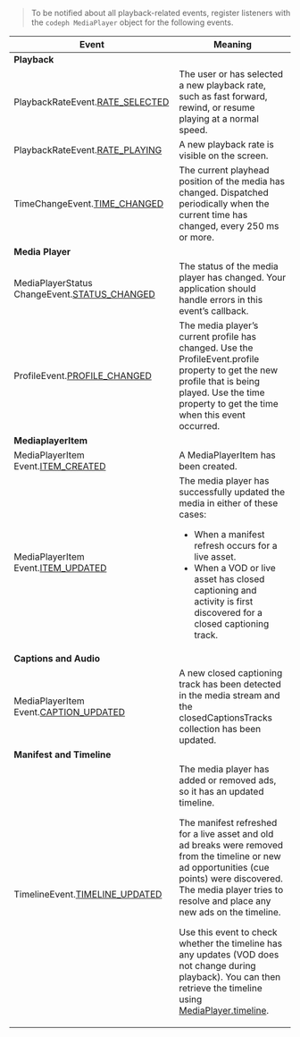 ---
---

>To be notified about all playback-related events, register listeners with the `codeph MediaPlayer` object for the following events.
>
>
<table frame="all" colsep="1" rowsep="1"> 
 <tgroup cols="2" colsep="1" rowsep="1" class="FormatA"> 
  <colspec colnum="1" colname="1" colwidth="1*" /> 
  <colspec colnum="2" colname="2" colwidth="2*" /> 
  <thead> 
   <tr rowsep="1"> 
    <th colname="1" class="entry">Event </th> 
    <th colname="2" class="entry">Meaning </th> 
   </tr> 
  </thead> 
  <tbody> 
   <tr rowsep="1"> 
    <td namest="1" nameend="2"><b>Playback</b> </td> 
   </tr> 
   <tr rowsep="1"> 
    <td colname="1">PlaybackRateEvent.<a href="http://help.adobe.com/en_US/primetime/api/psdk/asdoc-dhls_1.4/com/adobe/mediacore/events/PlaybackRateEvent.html#RATE_SELECTED" format="html" scope="external">RATE_SELECTED</a> </td> 
    <td colname="2">The user or 
     <ph conkeyref="phrases/primetime-sdk-name" /> has selected a new playback rate, such as fast forward, rewind, or resume playing at a normal speed. </td> 
   </tr> 
   <tr rowsep="1"> 
    <td colname="1">PlaybackRateEvent.<a href="http://help.adobe.com/en_US/primetime/api/psdk/asdoc-dhls_1.4/com/adobe/mediacore/events/PlaybackRateEvent.html#RATE_PLAYING" format="html" scope="external">RATE_PLAYING</a> </td> 
    <td colname="2">A new playback rate is visible on the screen. </td> 
   </tr> 
   <tr rowsep="1"> 
    <td colname="1"> TimeChangeEvent.<a href="http://help.adobe.com/en_US/primetime/api/psdk/asdoc-dhls_1.4/com/adobe/mediacore/events/TimeChangeEvent.html#TIME_CHANGED" format="html" scope="external">TIME_CHANGED</a> </td> 
    <td colname="2">The current playhead position of the media has changed. Dispatched periodically when the current time has changed, every 250 ms or more. </td> 
   </tr> 
   <tr rowsep="1"> 
    <td namest="1" nameend="2"><b>Media Player</b> </td> 
   </tr> 
   <tr rowsep="1"> 
    <td colname="1">MediaPlayerStatus ChangeEvent.<a href="http://help.adobe.com/en_US/primetime/api/psdk/asdoc-dhls_1.4/com/adobe/mediacore/events/MediaPlayerStatusChangeEvent.html#STATUS_CHANGED" format="html" scope="external">STATUS_CHANGED</a> </td> 
    <td colname="2">The status of the media player has changed. Your application should handle errors in this event’s callback. </td> 
   </tr> 
   <tr rowsep="1"> 
    <td colname="1">ProfileEvent.<a href="http://help.adobe.com/en_US/primetime/api/psdk/asdoc-dhls_1.4/com/adobe/mediacore/events/ProfileEvent.html#PROFILE_CHANGED" format="html" scope="external">PROFILE_CHANGED</a> </td> 
    <td colname="2">The media player’s current profile has changed. Use the <span class="codeph">ProfileEvent.profile</span> property to get the new profile that is being played. Use the <span class="codeph">time</span> property to get the time when this event occurred. </td> 
   </tr> 
   <tr rowsep="1"> 
    <td namest="1" nameend="2"><b>MediaplayerItem</b> </td> 
   </tr> 
   <tr rowsep="1"> 
    <td colname="1">MediaPlayerItem Event.<a href="http://help.adobe.com/en_US/primetime/api/psdk/asdoc-dhls_1.4/com/adobe/mediacore/events/MediaPlayerItemEvent.html#ITEM_CREATED" format="html" scope="external">ITEM_CREATED</a> </td> 
    <td colname="2">A <span class="codeph">MediaPlayerItem</span> has been created. </td> 
   </tr> 
   <tr rowsep="1"> 
    <td colname="1">MediaPlayerItem Event.<a href="http://help.adobe.com/en_US/primetime/api/psdk/asdoc-dhls_1.4/com/adobe/mediacore/events/MediaPlayerItemEvent.html#ITEM_UPDATED" format="html" scope="external">ITEM_UPDATED</a> </td> 
    <td colname="2">The media player has successfully updated the media in either of these cases: 
     <ul> 
      <li>When a manifest refresh occurs for a live asset.</li> 
      <li>When a VOD or live asset has closed captioning and activity is first discovered for a closed captioning track. </li> 
     </ul> </td> 
   </tr> 
   <tr rowsep="1"> 
    <td namest="1" nameend="2"><b>Captions and Audio</b> </td> 
   </tr> 
   <tr rowsep="1"> 
    <td colname="1"> MediaPlayerItem Event.<a href="http://help.adobe.com/en_US/primetime/api/psdk/asdoc-dhls_1.4/com/adobe/mediacore/events/MediaPlayerItemEvent.html#CAPTION_UPDATED" format="html" scope="external">CAPTION_UPDATED</a> </td> 
    <td colname="2">A new closed captioning track has been detected in the media stream and the <span class="codeph">closedCaptionsTracks</span> collection has been updated. </td> 
   </tr> 
   <tr rowsep="1"> 
    <td namest="1" nameend="2"><b>Manifest and Timeline</b> </td> 
   </tr> 
   <tr rowsep="0"> 
    <td colname="1">TimelineEvent.<a href="http://help.adobe.com/en_US/primetime/api/psdk/asdoc-dhls_1.4/com/adobe/mediacore/events/TimelineEvent.html#TIMELINE_UPDATED" format="html" scope="external">TIMELINE_UPDATED</a> </td> 
    <td colname="2">The media player has added or removed ads, so it has an updated timeline. <p>The manifest refreshed for a live asset and old ad breaks were removed from the timeline or new ad opportunities (cue points) were discovered. The media player tries to resolve and place any new ads on the timeline. </p><p> Use this event to check whether the timeline has any updates (VOD does not change during playback). You can then retrieve the timeline using <a href="http://help.adobe.com/en_US/primetime/api/psdk/asdoc-dhls_1.4/com/adobe/mediacore/MediaPlayer.html#timeline" format="html" scope="external">MediaPlayer.timeline</a>. </p> </td> 
   </tr> 
  </tbody> 
 </tgroup> 
</table>

>
